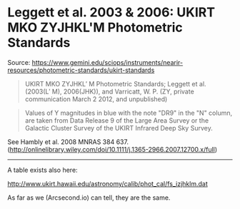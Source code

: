 # Leggett et al. 2003 & 2006: UKIRT MKO ZYJHKL'M Photometric Standards

Source: https://www.gemini.edu/sciops/instruments/nearir-resources/photometric-standards/ukirt-standards

> UKIRT MKO ZYJHKL′ M Photometric Standards; Leggett et al. (2003(L′ M), 2006(JHK)), and Varricatt, W. P. (ZY, private communication March 2 2012, and unpublished)

> Values of Y magnitudes in blue with the note "DR9" in the "N" column, are taken from Data Release 9 of the Large Area Survey or the Galactic Cluster Survey of the UKIRT Infrared Deep Sky Survey.

See Hambly et al. 2008 MNRAS 384 637. (http://onlinelibrary.wiley.com/doi/10.1111/j.1365-2966.2007.12700.x/full)

---

A table exists also here:

http://www.ukirt.hawaii.edu/astronomy/calib/phot_cal/fs_izjhklm.dat

As far as we (Arcsecond.io) can tell, they are the same.
